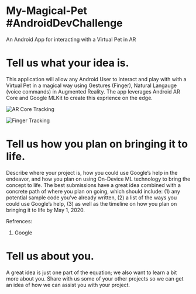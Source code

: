 # My-Magical-Pet #AndroidDevChallenge
An Android App for interacting with a Virtual Pet in AR

# Tell us what your idea is. 

This application will allow any Android User to interact and play with with a Virtual Pet in a magical way using Gestures (Finger), Natural Langauge (voice commands) in Augmented Reality. The app leverages Android AR Core and Google MLKit to create this exprience on the edge.

![AR Core Tracking](https://lh6.googleusercontent.com/SUyTSqwCRU_3bHsbHQnic91HuyGJFj_z2B6H4EmWQiaytg4ht5YdOBRzStBYLh8Vi_gXrh6oOSO_gAL-HW_kjPgBRjK0_W15ItBpKNb-sU3KgSXcBvg=w371)

![Finger Tracking](https://github.com/google/mediapipe/blob/master/mediapipe/docs/images/mobile/hand_tracking_3d_android_gpu_small.gif?raw=true)

# Tell us how you plan on bringing it to life. 
Describe where your project is, how you could use Google’s help in the endeavor, and how you plan on using On-Device ML technology to bring the concept to life. The best submissions have a great idea combined with a concrete path of where you plan on going, which should include: 
(1) any potential sample code you’ve already written, 
(2) a list of the ways you could use Google’s help, 
(3) as well as the timeline on how you plan on bringing it to life by May 1, 2020. 

Refrences:

1. Google 

# Tell us about you. 
 A great idea is just one part of the equation; we also want to learn a bit more about you. Share with us some of your other projects so we can get an idea of how we can assist you with your project. 



